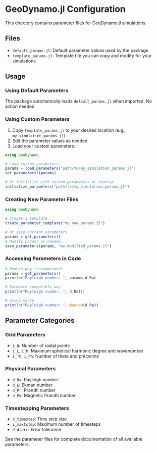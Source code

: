# GeoDynamo.jl Configuration

This directory contains parameter files for GeoDynamo.jl simulations.

## Files

- `default_params.jl`: Default parameter values used by the package
- `template_params.jl`: Template file you can copy and modify for your simulations

## Usage

### Using Default Parameters
The package automatically loads `default_params.jl` when imported. No action needed.

### Using Custom Parameters
1. Copy `template_params.jl` to your desired location (e.g., `my_simulation_params.jl`)
2. Edit the parameter values as needed
3. Load your custom parameters:

```julia
using GeoDynamo

# Load custom parameters
params = load_parameters("path/to/my_simulation_params.jl")
set_parameters!(params)

# Or initialize with custom parameters at startup
initialize_parameters("path/to/my_simulation_params.jl")
```

### Creating New Parameter Files
```julia
using GeoDynamo

# Create a template
create_parameter_template("my_new_params.jl")

# Or save current parameters
params = get_parameters()
# Modify params as needed...
save_parameters(params, "my_modified_params.jl")
```

### Accessing Parameters in Code
```julia
# Modern way (recommended)
params = get_parameters()
println("Rayleigh number: ", params.d_Ra)

# Backward compatible way
println("Rayleigh number: ", d_Ra())

# Using macro
println("Rayleigh number: ", @param(d_Ra))
```

## Parameter Categories

### Grid Parameters
- `i_N`: Number of radial points
- `i_L`, `i_M`: Maximum spherical harmonic degree and wavenumber
- `i_Th`, `i_Ph`: Number of theta and phi points

### Physical Parameters  
- `d_Ra`: Rayleigh number
- `d_E`: Ekman number
- `d_Pr`: Prandtl number
- `d_Pm`: Magnetic Prandtl number

### Timestepping Parameters
- `d_timestep`: Time step size
- `i_maxtstep`: Maximum number of timesteps
- `d_dterr`: Error tolerance

See the parameter files for complete documentation of all available parameters.